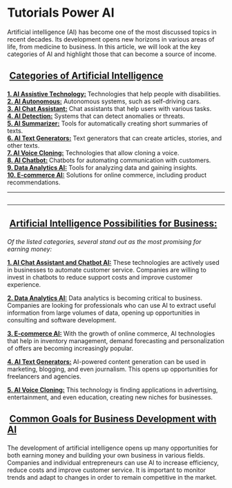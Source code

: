 
# Tutorials Power AI

<!-- wp:paragraph -->
<p>Artificial intelligence (AI) has become one of the most discussed topics in recent decades. Its development opens new horizons in various areas of life, from medicine to business. In this article, we will look at the key categories of AI and highlight those that can become a source of income.</p>
<!-- /wp:paragraph -->

<!-- wp:paragraph {"fontSize":"medium"} -->
## <p class="has-medium-font-size"><strong>&nbsp;<a href="https://tutorials.pw/">Categories of Artificial Intelligence</a></strong></p>
<!-- /wp:paragraph -->

<!-- wp:paragraph -->
<p><strong><a href="https://github.com/demining/Tutorials-Power-AI/tree/main/List-AI">1. AI Assistive Technology:</a>&nbsp;</strong>Technologies that help people with disabilities.<br><strong><a href="https://github.com/demining/Tutorials-Power-AI/tree/main/List-AI/claude%20engineer%20ai%20cli%20autonomous">2. AI Autonomous:</a></strong>&nbsp;Autonomous systems, such as self-driving cars.<br><strong><a href="https://github.com/demining/Tutorials-Power-AI/tree/main/List-AI/leya%20ai%20legal%20assistant">3. AI Chat Assistant:</a></strong>&nbsp;Chat assistants that help users with various tasks.<br><strong><a href="https://github.com/demining/Tutorials-Power-AI/tree/main/List-AI/bitcoin%20chatgpt">4. AI Detection:</a></strong>&nbsp;Systems that can detect anomalies or threats.<br><strong><a href="https://github.com/demining/Tutorials-Power-AI/tree/main/List-AI/web3%20summary">5. AI Summarizer:</a></strong>&nbsp;Tools for automatically creating short summaries of texts.<br><strong><a href="https://github.com/demining/Tutorials-Power-AI/tree/main/List-AI/texts%20from%20my%20ex">6. AI Text Generators:</a></strong>&nbsp;Text generators that can create articles, stories, and other texts.<br><strong><a href="https://github.com/demining/Tutorials-Power-AI/tree/main/List-AI/voice%20engine%20by%20openai">7. AI Voice Cloning:</a></strong>&nbsp;Technologies that allow cloning a voice.<br><strong><a href="https://github.com/demining/Tutorials-Power-AI/tree/main/List-AI/chatbot%20ai">8. AI Chatbot:</a>&nbsp;</strong>Chatbots for automating communication with customers.<br><strong><a href="https://github.com/demining/Tutorials-Power-AI/tree/main/List-AI/atlassian%20rovo%20ai%20assistant%20data">9. Data Analytics AI:</a></strong>&nbsp;Tools for analyzing data and gaining insights.<br><strong><a href="https://github.com/demining/Tutorials-Power-AI/tree/main/List-AI/ecommerce%20prompt%20generator">10. E-commerce AI:</a></strong>&nbsp;Solutions for online commerce, including product recommendations.</p>
<!-- /wp:paragraph -->

<!-- wp:paragraph -->
<p></p>
<!-- /wp:paragraph -->

<!-- wp:separator -->
<hr class="wp-block-separator has-alpha-channel-opacity"/>
<!-- /wp:separator -->

<!-- wp:image {"sizeSlug":"large","align":"center"} -->
<figure class="wp-block-image aligncenter size-large"><img src="https://raw.githubusercontent.com/demining/Tutorials-Power-AI/main/process.gif" alt=""/></figure>
<!-- /wp:image -->

<!-- wp:separator -->
<hr class="wp-block-separator has-alpha-channel-opacity"/>
<!-- /wp:separator -->

<!-- wp:paragraph {"fontSize":"medium"} -->
<p class="has-medium-font-size"></p>
<!-- /wp:paragraph -->

<!-- wp:paragraph {"fontSize":"medium"} -->
## <p class="has-medium-font-size"><strong>&nbsp;<a href="https://tutorials.pw/">Artificial Intelligence Possibilities for Business:</a></strong></p>
<!-- /wp:paragraph -->

<!-- wp:paragraph -->
<p><em>Of the listed categories, several stand out as the most promising for earning money:</em></p>
<!-- /wp:paragraph -->

<!-- wp:paragraph -->
<p><strong><a href="https://github.com/demining/Tutorials-Power-AI">1. AI Chat Assistant and Chatbot AI:</a></strong>&nbsp;These technologies are actively used in businesses to automate customer service. Companies are willing to invest in chatbots to reduce support costs and improve customer experience.</p>
<!-- /wp:paragraph -->

<!-- wp:paragraph -->
<p><strong><a href="https://github.com/demining/Tutorials-Power-AI">2. Data Analytics AI:</a></strong>&nbsp;Data analytics is becoming critical to business. Companies are looking for professionals who can use AI to extract useful information from large volumes of data, opening up opportunities in consulting and software development.</p>
<!-- /wp:paragraph -->

<!-- wp:paragraph -->
<p><strong><a href="https://github.com/demining/Tutorials-Power-AI">3. E-commerce AI:</a></strong>&nbsp;With the growth of online commerce, AI technologies that help in inventory management, demand forecasting and personalization of offers are becoming increasingly popular.</p>
<!-- /wp:paragraph -->

<!-- wp:paragraph -->
<p><strong><a href="https://github.com/demining/Tutorials-Power-AI">4. AI Text Generators:</a></strong>&nbsp;AI-powered content generation can be used in marketing, blogging, and even journalism. This opens up opportunities for freelancers and agencies.</p>
<!-- /wp:paragraph -->

<!-- wp:paragraph -->
<p><strong><a href="https://github.com/demining/Tutorials-Power-AI">5. AI Voice Cloning:</a></strong>&nbsp;This technology is finding applications in advertising, entertainment, and even education, creating new niches for businesses.</p>
<!-- /wp:paragraph -->

<!-- wp:paragraph {"fontSize":"medium"} -->
## <p class="has-medium-font-size"><strong>&nbsp;<a href="https://tutorials.pw/">Common Goals for Business Development with AI</a></strong></p>
<!-- /wp:paragraph -->

<!-- wp:paragraph -->
<p>The development of artificial intelligence opens up many opportunities for both earning money and building your own business in various fields. Companies and individual entrepreneurs can use AI to increase efficiency, reduce costs and improve customer service. It is important to monitor trends and adapt to changes in order to remain competitive in the market.</p>
<!-- /wp:paragraph -->
